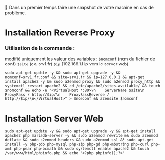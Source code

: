 🚨 Dans un premier temps faire une snapshot de votre machine en cas de problème.

# Installation Reverse Proxy

### Utilisation de la commande : 
modifié uniquement les valeur des variables : ```$nomconf``` (nom du fichier de conf) ```$site``` (ex. srv1.fr) ```$ip``` (192.168.1.1 ip vers le server web)

```sudo apt-get update -y && sudo apt-get upgrade -y && nomconf=srv1.fr.conf && site=srv1.fr && ip=127.0.0.1 && apt-get install apache2 -y && sudo a2enmod proxy && sudo a2enmod proxy_http && systemctl restart apache2 && cd /etc/apache2/sites-available/ && touch $nomconf && echo -e "<VirtualHost *:80>\n    ServerName $site\n    ProxyPass / http://$ip/\n    ProxyPassReverse / http://$ip/\n</VirtualHost>" > $nomconf && a2ensite $nomconf```

# Installation Server Web

```sudo apt-get update -y && sudo apt-get upgrade -y && apt-get install apache2 php mariadb-server -y && sudo a2enmod rewrite && sudo a2enmod deflate && sudo a2enmod headers && sudo a2enmod ssl && sudo apt-get install -y php-pdo php-mysql php-zip php-gd php-mbstring php-curl php-xml php-pear php-bcmath && sudo systemctl enable apache2 && touch /var/www/html/phpinfo.php && echo "<?php phpinfo();?>"```
